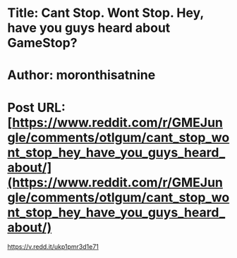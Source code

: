 # Title: Cant Stop. Wont Stop. Hey, have you guys heard about GameStop?
# Author: moronthisatnine
# Post URL: [https://www.reddit.com/r/GMEJungle/comments/otlgum/cant_stop_wont_stop_hey_have_you_guys_heard_about/](https://www.reddit.com/r/GMEJungle/comments/otlgum/cant_stop_wont_stop_hey_have_you_guys_heard_about/)


https://v.redd.it/ukp1pmr3d1e71